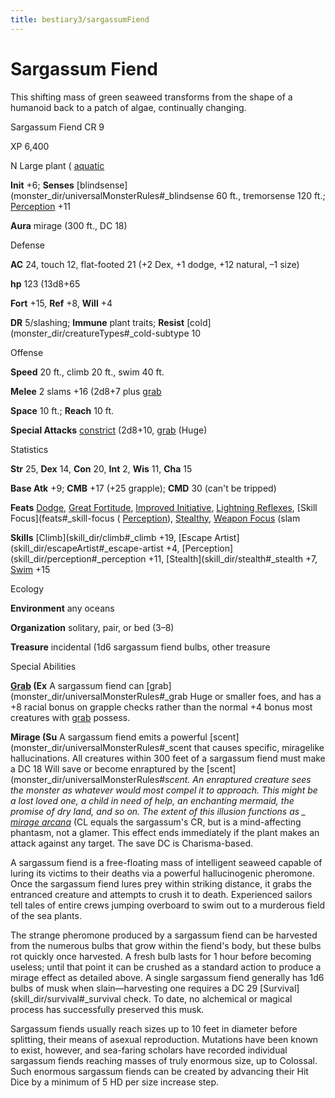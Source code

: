 ```yaml
---
title: bestiary3/sargassumFiend
---
```

# Sargassum Fiend

This shifting mass of green seaweed transforms from the shape of a humanoid back to a patch of algae, continually changing.

Sargassum Fiend CR 9

XP 6,400

N Large plant ( [aquatic](monster_dir/creatureTypes#_aquatic-subtype)

**Init** +6; **Senses** [blindsense](monster_dir/universalMonsterRules#_blindsense 60 ft., tremorsense 120 ft.; [Perception](skill_dir/perception#_perception) +11

**Aura** mirage (300 ft., DC 18)

Defense

**AC** 24, touch 12, flat-footed 21 (+2 Dex, +1 dodge, +12 natural, –1 size)

**hp** 123 (13d8+65

**Fort** +15, **Ref** +8, **Will** +4

**DR** 5/slashing; **Immune** plant traits; **Resist** [cold](monster_dir/creatureTypes#_cold-subtype 10

Offense

**Speed** 20 ft., climb 20 ft., swim 40 ft.

**Melee** 2 slams +16 (2d8+7 plus [grab](monster_dir/universalMonsterRules#_grab)

**Space** 10 ft.; **Reach** 10 ft.

**Special Attacks** [constrict](monster_dir/universalMonsterRules#_constrict) (2d8+10, [grab](monster_dir/universalMonsterRules#_grab) (Huge)

Statistics

**Str** 25, **Dex** 14, **Con** 20, **Int** 2, **Wis** 11, **Cha** 15

**Base Atk** +9; **CMB** +17 (+25 grapple); **CMD** 30 (can't be tripped)

**Feats** [Dodge](feats#_dodge), [Great Fortitude](feats#_great-fortitude), [Improved Initiative](feats#_improved-initiative), [Lightning Reflexes](feats#_lightning-reflexes), [Skill Focus](feats#_skill-focus ( [Perception](skill_dir/perception#_perception)), [Stealthy](feats#_stealthy), [Weapon Focus](feats#_weapon-focus) (slam

**Skills** [Climb](skill_dir/climb#_climb +19, [Escape Artist](skill_dir/escapeArtist#_escape-artist +4, [Perception](skill_dir/perception#_perception +11, [Stealth](skill_dir/stealth#_stealth +7, [Swim](skill_dir/swim#_swim) +15

Ecology

**Environment** any oceans

**Organization** solitary, pair, or bed (3–8)

**Treasure** incidental (1d6 sargassum fiend bulbs, other treasure

Special Abilities

**[Grab](monster_dir/universalMonsterRules#_grab) (Ex** A sargassum fiend can [grab](monster_dir/universalMonsterRules#_grab Huge or smaller foes, and has a +8 racial bonus on grapple checks rather than the normal +4 bonus most creatures with [grab](monster_dir/universalMonsterRules#_grab) possess.

**Mirage (Su** A sargassum fiend emits a powerful [scent](monster_dir/universalMonsterRules#_scent that causes specific, miragelike hallucinations. All creatures within 300 feet of a sargassum fiend must make a DC 18 Will save or become enraptured by the [scent](monster_dir/universalMonsterRules#_scent. An enraptured creature sees the monster as whatever would most compel it to approach. This might be a lost loved one, a child in need of help, an enchanting mermaid, the promise of dry land, and so on. The extent of this illusion functions as _ [mirage arcana](spell_dir/mirageArcana#_mirage-arcana)_ (CL equals the sargassum's CR, but is a mind-affecting phantasm, not a glamer. This effect ends immediately if the plant makes an attack against any target. The save DC is Charisma-based.

A sargassum fiend is a free-floating mass of intelligent seaweed capable of luring its victims to their deaths via a powerful hallucinogenic pheromone. Once the sargassum fiend lures prey within striking distance, it grabs the entranced creature and attempts to crush it to death. Experienced sailors tell tales of entire crews jumping overboard to swim out to a murderous field of the sea plants.

The strange pheromone produced by a sargassum fiend can be harvested from the numerous bulbs that grow within the fiend's body, but these bulbs rot quickly once harvested. A fresh bulb lasts for 1 hour before becoming useless; until that point it can be crushed as a standard action to produce a mirage effect as detailed above. A single sargassum fiend generally has 1d6 bulbs of musk when slain—harvesting one requires a DC 29 [Survival](skill_dir/survival#_survival check. To date, no alchemical or magical process has successfully preserved this musk.

Sargassum fiends usually reach sizes up to 10 feet in diameter before splitting, their means of asexual reproduction. Mutations have been known to exist, however, and sea-faring scholars have recorded individual sargassum fiends reaching masses of truly enormous size, up to Colossal. Such enormous sargassum fiends can be created by advancing their Hit Dice by a minimum of 5 HD per size increase step.

